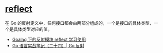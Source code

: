 # [reflect](https://golang.org/pkg/reflect/)

在 Go 的反射定义中，任何接口都会由两部分组成的，一个是接口的具体类型，一个是具体类型对应的值。

- [Goalng 下的反射模块 reflect 学习使用](https://www.jianshu.com/p/42c19f88df6c)
- [Go 语言实战笔记（二十四）| Go 反射](https://www.flysnow.org/2017/06/13/go-in-action-go-reflect.html)
